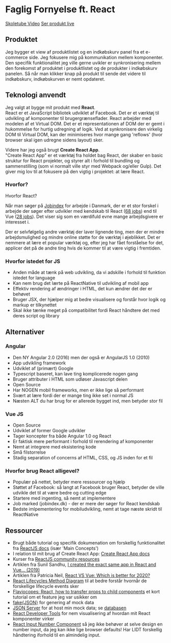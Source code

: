 # Faglig Fornyelse ft. React
[Skoletube Video](https://www.skoletube.dk/video/5465342/8c3a85718f2c7bc7329bcdc500efdd30)
[Ser produkt live](https://isabroch-learns-react.netlify.com/)

## Produktet
Jeg bygger et view af produktlistet og en indkøbskurv panel fra et e-commerce side. Jeg fokusere mig på kommunikation mellem komponenter. Den specifik funktionalitet jeg ville gerne uvikler er synkronisering mellem den forekomst af produktet i produktlistet og de produkter i indkøbskurv panelen. Så når man klikker knap på produkt til sende det videre til indkøbskurv, indkøbskurven er nemt opdateret.

## Teknologi anvendt
Jeg valgt at bygge mit produkt med **React**. \
React er et JavaScript bibliotek udviklet af Facebook. Det er et værktøj til udvikling af komponenter til brugergrænseflader. React arbejder med modelen af et Virtual DOM. Det er et representationen af DOM der er gemt i hukommelse for hurtig udregning af logik. Ved at synkronisere den virkelig DOM til Virtual DOM, kan der minimiseres hvor mange gang 'reflows' (hvor browser skal igen udregne sidens layout) sker.

Videre har jeg også brugt **Create React App**. \
"Create React App" er et værktøj fra holdet bag React, der skaber en basic struktur for React projekter, og styrer alt i forhold til bundling og sammenstilling (som vi normalt ville styr med Webpack og/eller Gulp). Det giver mig lov til at fokusere på den vigtig i projektet: at lære React.

### Hvorfor?
Hvorfor React?

Når man søger på [Jobindex](https://www.jobindex.dk/) for arbejde i Danmark, der er et stor forskel i arbejde der søger efter udvikler med kendskab til React ([68 jobs](https://www.jobindex.dk/jobsoegning/danmark?q=react)) end til Vue ([28 jobs](https://www.jobindex.dk/jobsoegning/danmark?q=vue)). Det viser sig som en værdifuld evne mange arbejdsgivere er interesset i.

Der er selvfølgelig andre værktøj der laver lignende ting, men der er mindre arbejdsmulighed og mindre online støtte for de værktøj i øjeblikket. Det er nemmere at lære et popular værktøj og, efter jeg har fået forståelse for det, applicer det på de andre ting hvis de kommer til at være vigtig i fremtiden.

### Hvorfor istedet for JS
- Anden måde at tænk på web udvikling, da vi adskille i forhold til funktion istedet for language
- Kan nem brug det lærte på ReactNative til udvikling af mobil app
- Effektiv rendering af ændringer i HTML, det kun ændrer det der er behøvet
- Bruger JSX, der hjælper mig at bedre visualisere og forstår hvor logik og markup er tilkynettet
- Skal ikke tænke meget på compatibilitet fordi React håndtere det med deres script og library

## Alternativer
### Angular
- Den NY Angular 2.0 (2016) men der også er AngularJS 1.0 (2010)
- App udvikling framework
- Udviklet af (primært) Google
- Typescript baseret, kan lave ting komplicerede nogen gang
- Bruger attributer i HTML som udløser Javascript delen
- Open Source
- Har NOGEN mobil frameworks, men er ikke lige så performant
- Svært at lære fordi der er mange ting ikke set i normal JS
- Næsten ALT du har brug for er allerede bygget ind, men betyder stor fil

### Vue JS
- Open Source
- Udviklet af former Google udvikler
- Tager koncepter fra både Angular 1.0 og React
- Er faktisk mere performant i forhold til rerendering af komponenter
- Nemt at integrere med eksistering kode
- Små filstorrelse
- Stadig separation of concerns af HTML, CSS, og JS inden for et fil

### Hvorfor brug React alligevel?
- Populær på nettet, betyder mere ressourcer og hjælp
- Støttet af Facebook: så langt at Facebook bruger React, betyder de ville udvikle det til at være bedre og cutting edge
- Startere med ingenting, så nemt at implementere
- Job marked (jobindex.dk) - der er mere der søger for React kendskab
- Bedste imlpementering for mobiludvikling, nemt at tage næste skridt til ReactNative

## Ressourcer
- Brugt både tutorial og specifik dokumenation om forskellig funktionalitet fra [ReactJS docs](https://reactjs.org/docs/getting-started.html) (især 'Main Concepts')
- I relation til mit brug af Create React App: [Create React App docs](https://create-react-app.dev/docs/getting-started)
- Kurser fra [ReactJS community resources](https://reactjs.org/community/courses.html)
- Artiklen fra Sunil Sandhu, [I created the exact same app in React and Vue... (2019)](https://medium.com/javascript-in-plain-english/i-created-the-exact-same-app-in-react-and-vue-here-are-the-differences-2019-edition-42ba2cab9e56)
- Artiklen fra Patricia Neil, [React VS Vue: Which is better for 2020?](https://medium.com/@patricianeil248/react-vs-vue-which-is-better-for-2020-c484f22c67a8)
- [React Lifecycles Method Diagram](http://projects.wojtekmaj.pl/react-lifecycle-methods-diagram/) til at bedre forstår hvornår de forskellige lifecycle events sker
- [Flaviocopes: React, how to transfer props to child components](https://flaviocopes.com/react-pass-props-to-children/) et kort tutorial om et feature jeg var usikker om
- [fake{JSON}](https://fakejson.com/) for genering af mock data
- [JSON Server](https://github.com/typicode/json-server) for at host min mock data; se [databasen](https://github.com/isabroch/shopData)
- [React Developer Tools](https://addons.mozilla.org/en-US/firefox/addon/react-devtools/) for nem visualisering af hvordan mit React komponenter virker
- [React Input Number Component](http://react-component.github.io/input-number/) så jeg ikke behøver at selve design en number input, da jeg kan ikke lige browser defaults! Har LIDT forskellig håndtering iforhold til en almindelig input.
